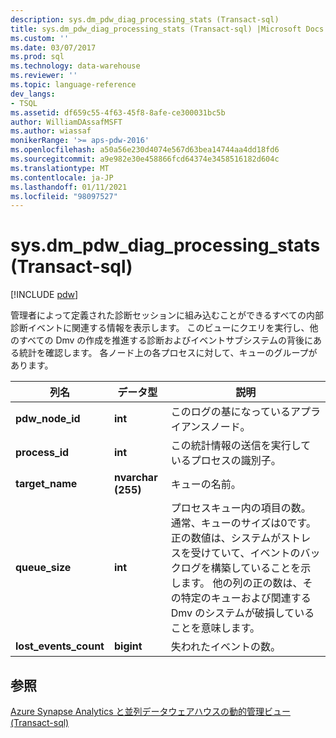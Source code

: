 ```yaml
---
description: sys.dm_pdw_diag_processing_stats (Transact-sql)
title: sys.dm_pdw_diag_processing_stats (Transact-sql) |Microsoft Docs
ms.custom: ''
ms.date: 03/07/2017
ms.prod: sql
ms.technology: data-warehouse
ms.reviewer: ''
ms.topic: language-reference
dev_langs:
- TSQL
ms.assetid: df659c55-4f63-45f8-8afe-ce300031bc5b
author: WilliamDAssafMSFT
ms.author: wiassaf
monikerRange: '>= aps-pdw-2016'
ms.openlocfilehash: a50a56e230d4074e567d63bea14744aa4dd18fd6
ms.sourcegitcommit: a9e982e30e458866fcd64374e3458516182d604c
ms.translationtype: MT
ms.contentlocale: ja-JP
ms.lasthandoff: 01/11/2021
ms.locfileid: "98097527"
---
```

# <a name="sysdm_pdw_diag_processing_stats-transact-sql"></a>sys.dm_pdw_diag_processing_stats (Transact-sql)
[!INCLUDE [pdw](../../includes/applies-to-version/pdw.md)]

  管理者によって定義された診断セッションに組み込むことができるすべての内部診断イベントに関連する情報を表示します。 このビューにクエリを実行し、他のすべての Dmv の作成を推進する診断およびイベントサブシステムの背後にある統計を確認します。 各ノード上の各プロセスに対して、キューのグループがあります。  
  
|列名|データ型|説明|  
|-----------------|---------------|-----------------|  
|**pdw_node_id**|**int**|このログの基になっているアプライアンスノード。|  
|**process_id**|**int**|この統計情報の送信を実行しているプロセスの識別子。|  
|**target_name**|**nvarchar (255)**|キューの名前。|  
|**queue_size**|**int**|プロセスキュー内の項目の数。 通常、キューのサイズは0です。 正の数値は、システムがストレスを受けていて、イベントのバックログを構築していることを示します。 他の列の正の数は、その特定のキューおよび関連する Dmv のシステムが破損していることを意味します。|  
|**lost_events_count**|**bigint**|失われたイベントの数。|  
  
## <a name="see-also"></a>参照  
 [Azure Synapse Analytics と並列データウェアハウスの動的管理ビュー &#40;Transact-sql&#41;](../../relational-databases/system-dynamic-management-views/sql-and-parallel-data-warehouse-dynamic-management-views.md)  
  
  
